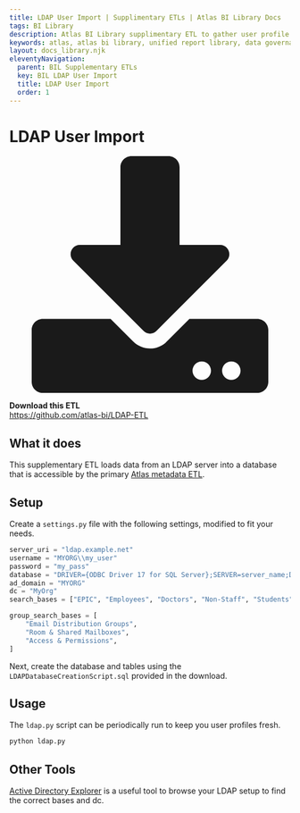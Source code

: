 ```yaml
---
title: LDAP User Import | Supplimentary ETLs | Atlas BI Library Docs
tags: BI Library
description: Atlas BI Library supplimentary ETL to gather user profile information. It plugs directly into an LDAP server to get basic user data.
keywords: atlas, atlas bi library, unified report library, data governance, database, ldap, users, user profile, etl
layout: docs_library.njk
eleventyNavigation:
  parent: BIL Supplementary ETLs
  key: BIL LDAP User Import
  title: LDAP User Import
  order: 1
---
```


# LDAP User Import

<div class="box">
  <article class="media">
    <div class="media-left">
      <figure class="image is-64x64">
        <svg xmlns="http://www.w3.org/2000/svg" aria-hidden="true" focusable="false" data-prefix="fas" data-icon="download" class="svg-inline--fa fa-download fa-w-16" role="img" viewBox="0 0 512 512"><path fill="currentColor" d="M216 0h80c13.3 0 24 10.7 24 24v168h87.7c17.8 0 26.7 21.5 14.1 34.1L269.7 378.3c-7.5 7.5-19.8 7.5-27.3 0L90.1 226.1c-12.6-12.6-3.7-34.1 14.1-34.1H192V24c0-13.3 10.7-24 24-24zm296 376v112c0 13.3-10.7 24-24 24H24c-13.3 0-24-10.7-24-24V376c0-13.3 10.7-24 24-24h146.7l49 49c20.1 20.1 52.5 20.1 72.6 0l49-49H488c13.3 0 24 10.7 24 24zm-124 88c0-11-9-20-20-20s-20 9-20 20 9 20 20 20 20-9 20-20zm64 0c0-11-9-20-20-20s-20 9-20 20 9 20 20 20 20-9 20-20z"/></svg>
      </figure>
    </div>
    <div class="media-content">
      <div class="content">
        <p>
          <strong>Download this ETL</strong>
          <br>
          <a href="https://github.com/atlas-bi/LDAP-ETL" rel="noopener" target="blank">https://github.com/atlas-bi/LDAP-ETL</a>
        </p>
      </div>
    </div>
  </article>
</div>

## What it does

This supplementary ETL loads data from an LDAP server into a database that is accessible by the primary [Atlas metadata ETL](/docs/bi-library/etl/).


## Setup

Create a `settings.py` file with the following settings, modified to fit your needs.

```py
server_uri = "ldap.example.net"
username = "MYORG\\my_user"
password = "my_pass"
database = "DRIVER={ODBC Driver 17 for SQL Server};SERVER=server_name;DATABASE=LDAP;UID=user_name;PWD=password"
ad_domain = "MYORG"
dc = "MyOrg"
search_bases = ["EPIC", "Employees", "Doctors", "Non-Staff", "Students", "Volunteers"]

group_search_bases = [
    "Email Distribution Groups",
    "Room & Shared Mailboxes",
    "Access & Permissions",
]
```

Next, create the database and tables using the ``LDAPDatabaseCreationScript.sql`` provided in the download.


## Usage

The ``ldap.py`` script can be periodically run to keep you user profiles fresh.

```python
python ldap.py
```

## Other Tools

[Active Directory Explorer](https://docs.microsoft.com/en-us/sysinternals/downloads/adexplorer) is a useful tool to browse your LDAP setup to find the correct bases and dc.
